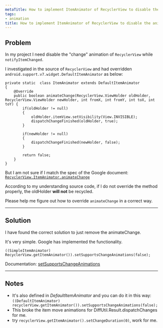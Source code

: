 ```yaml
---
metaTitle: How to implement ItemAnimator of RecyclerView to disable the animation of notifyItemChanged
tags:
- animation
title: How to implement ItemAnimator of RecyclerView to disable the animation of notifyItemChanged
---
```


## Problem

In my project I need disable the "change" animation of `RecyclerView` while `notifyItemChanged`.


I investigated in the source of `RecyclerView` and had overridden `android.support.v7.widget.DefaultItemAnimator` as below:



```
private static  class ItemAnimator extends DefaultItemAnimator
{
    @Override
    public boolean animateChange(RecyclerView.ViewHolder oldHolder, RecyclerView.ViewHolder newHolder, int fromX, int fromY, int toX, int toY) {
        if(oldHolder != null)
        {
            oldHolder.itemView.setVisibility(View.INVISIBLE);
            dispatchChangeFinished(oldHolder, true);
        }

        if(newHolder != null)
        {
            dispatchChangeFinished(newHolder, false);
        }

        return false;
    }
}

```

But I am not sure if I match the spec of the Google document:
[`RecyclerView.ItemAnimator.animateChange`](https://developer.android.com/reference/android/support/v7/widget/RecyclerView.ItemAnimator.html#animateChange(android.support.v7.widget.RecyclerView.ViewHolder,%20android.support.v7.widget.RecyclerView.ViewHolder,%20int,%20int,%20int,%20int))


According to my understanding source code, if I do not override the method properly, the oldHolder **will not** be recycled.


Please help me figure out how to override `animateChange` in a correct way.



---

## Solution

I have found the correct solution to just remove the animateChange.


It's very simple. Google has implemented the functionality.



```
((SimpleItemAnimator) RecyclerView.getItemAnimator()).setSupportsChangeAnimations(false);

```

Documentation: [setSupportsChangeAnimations](https://developer.android.com/reference/android/support/v7/widget/RecyclerView.ItemAnimator.html#setSupportsChangeAnimations%28boolean%29)



---

## Notes

- It's also defined in *DefaultItemAnimator* and you can do it in this way: `((DefaultItemAnimator) recyclerView.getItemAnimator()).setSupportsChangeAnimations(false);`
- This broke the item move animations for DiffUtil.Result.dispatchChanges for me.
-  try `recyclerView.getItemAnimator().setChangeDuration(0)`, work for me.

